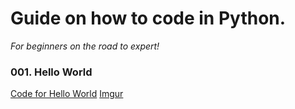 # Guide on how to code in Python.
*For beginners on the road to expert!*

###  001. Hello World
[Code for Hello World](https://imgur.com/mLlPeVt)
[Imgur](https://i.imgur.com/mLlPeVt.png)
